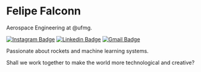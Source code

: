 # Felipe Falconn

Aerospace Engineering at @ufmg.

[![Instagram Badge](https://img.shields.io/badge/-@felipefalconn-d9a8f0?style=flat-square&labelColor=d9a8f0&logo=instagram&logoColor=black&link=https://instagram.com/felipefalconn)](https://instagram.com/felipefalconn) 
[![Linkedin Badge](https://img.shields.io/badge/-Felipe%20Falconn-d9a8f0?style=flat-square&logo=Linkedin&logoColor=black&link=https://www.linkedin.com/in/felipe-pereira-alves-6296041b0/)](https://www.linkedin.com/in/felipe-pereira-alves-6296041b0/) 
[![Gmail Badge](https://img.shields.io/badge/-felipealves0957%40gmail.com-d9a8f0?style=flat-square&logo=Gmail&logoColor=black&link=mailto:felipealves0957@gmail.com)](mailto:felipealves0957@gmail.com)

Passionate about rockets and machine learning systems.

Shall we work together to make the world more technological and creative?
